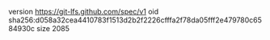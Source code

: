 version https://git-lfs.github.com/spec/v1
oid sha256:d058a32cea4410783f1513d2b2f2226cfffa2f78da05fff2e479780c6584930c
size 2085
